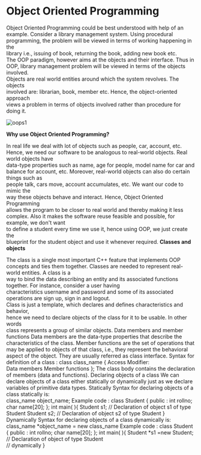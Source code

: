 # **Object Oriented Programming**

Object	 Oriented	 Programming	 could	 be best understood	 with	 help	 of	
an example. Consider	 a	 library	 management	 system. Using	 procedural	
programming,	 the	problem will	be	viewed in	 terms	of	working happening in	 the	
library	 i.e.,	 issuing	 of	 book,	 returning	 the	 book,	 adding	 new	 book	 etc.	
The OOP paradigm,	 however	 aims	 at the	 objects	 and	 their	 interface.	 Thus	 in	
OOP, library management	problem	will	be	viewed	in	terms	of	the	objects	involved.	
Objects	 are	 real	 world	 entities	 around	 which	 the	 system	 revolves.	 The objects	
involved	 are:	 librarian,	 book, member	etc. Hence,	 the	 object-oriented	 approach	
views	a	problem	in	terms	of	objects	involved	rather	than	procedure	for doing it.

![oops1](https://user-images.githubusercontent.com/66161514/148973067-b96e4102-8cf8-4cab-bb5d-d96f8831cd0e.jpg)


**Why use Object Oriented Programming?**

In	real	life	we	deal	with	lot	of	objects	such	as people,	car,	account, etc.	Hence,	we
need	our	software	to	be	analogous	to real-world objects. Real world	objects	have	
data-type	properties	such	as	name, age	for	people, model	name	for	car	and balance	
for	account,	etc.	Moreover, real-world	objects	can	also	do	certain	things such	as	
people	talk,	cars	move,	account accumulates, etc. We want	our	code	to mimic the	
way	 these	 objects	 behave	 and	 interact. Hence, Object Oriented	 Programming	
allows	the	program	to	be closer	to	real	world	and	thereby	making it less complex.	
Also it makes	the	software	reuse	feasible	and possible,	for	example, we	don't	want	
to	 define	 a	 student every	 time we	 use	 it,	 hence	 using	 OOP,	 we	 just	 create	 the	
blueprint	for	the	student	object and use	it whenever required.
**Classes and objects**

The	class	is	a single	most	important	C++	feature	that	implements	OOP	concepts	and	
ties	them together. Classes	are	needed	to	represent	real-world entities. A class	is	a	
way	 to	 bind	 the	 data describing	 an	 entity	 and	 its	 associated	 functions	
together. For instance,	 consider	 a user having	
characteristics username and password and	 some	 of its associated	 operations	
are sign	up, sign	in and logout.		
Class	is	just	a	template, which	declares	and	defines	characteristics	and behavior,	
hence	we	need	to	declare objects	of	the class	for	it	to	be	usable.	In other words	
class represents a	group	of	similar	objects.
Data members and member functions
Data	members	are	the	data-type	properties	that	describe	the characteristics of	the	
class.
Member	 functions	 are	 the	 set	 of	 operations	 that	 may	 be	 applied	 to objects	 of	
that class, i.e.,	they	represent	the behavioral aspect	of	the	object.	They	are	usually	
referred	as	class interface.
Syntax	for	definition	of	a	class	:
class class_name {
Access	Modifier:		
Data	members
Member	functions
};
The	class	body	contains	the declaration of	members	(data	and	functions).
Declaring objects of a class
We	can	declare	objects	of	a	class	either	statically	or dynamically just	as	we	declare	
variables	of	primitive	data	types.
Statically
Syntax	for	declaring	objects	of	a	class	statically	is:		
class_name				object_name;
Example	code	:
class Student {
public :
int rollno;
char name[20];
					 };
					int main(	){
Student	s1;									//	Declaration	of	object s1	of	type	Student
Student	s2;									// Declaration	of	object s2	of	type	Student
					 }
Dynamically
Syntax	for	declaring	objects	of	a	class	dynamically is:		
class_name		*object_name =	new class_name
Example	code	:
class Student {
public :
int rollno;
char name[20];
					 };
					int main(	){
Student *s1 =new	Student;		 //	Declaration	of	object of	type	Student 																		
					// dynamically
					 }
